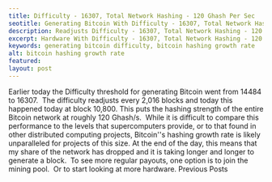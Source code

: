 ```yaml
---
title: Difficulty - 16307, Total Network Hashing - 120 Ghash Per Sec
seotitle: Generating Bitcoin With Difficulty - 16307, Total Network Hashing - 120 Ghash Per Sec
description: Readjusts Difficulty - 16307, Total Network Hashing - 120 Ghash Per Sec
excerpt: Hardware With Difficulty - 16307, Total Network Hashing - 120 Ghash Per Sec.
keywords: generating bitcoin difficulty, bitcoin hashing growth rate
alt: bitcoin hashing growth rate
featured: 
layout: post
---
```

Earlier today the Difficulty threshold for generating Bitcoin went from 14484 to 16307.  The difficulty readjusts every 2,016 blocks and today this happened today at block 10,800.
This puts the hashing strength of the entire Bitcoin network at roughly 120 Ghash/s.  While it is difficult to compare this performance to the levels that supercomputers provide, or to that found in other distributed computing projects, Bitcoin''s hashing growth rate is likely unparalleled for projects of this size.
At the end of the day, this means that my share of the network has dropped and it is taking longer and longer to generate a block.  To see more regular payouts, one option is to join the mining pool.  Or to start looking at more hardware.
Previous Posts
